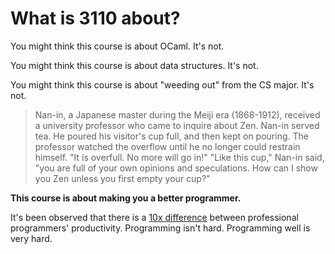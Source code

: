 # What is 3110 about?

You might think this course is about OCaml.  It's not.

You might think this course is about data structures.  It's not.

You might think this course is about "weeding out" from the CS major.  It's not.

> Nan-in, a Japanese master during the Meiji era (1868-1912),
> received a university professor who came to inquire about Zen.
> Nan-in served tea. He poured his visitor's cup full, and then
> kept on pouring. The professor watched the overflow until he
> no longer could restrain himself. "It is overfull. No more will go in!"
> "Like this cup," Nan-in said, "you are full of your own opinions
> and speculations. How can I show you Zen unless you first empty your cup?"

**This course is about making you a better programmer.**

It's been observed that there is a [10x difference][10x] between
professional programmers' productivity.  Programming isn't hard.
Programming well is very hard.

[10x]: http://www.construx.com/10x_Software_Development/Productivity_Variations_Among_Software_Developers_and_Teams__The_Origin_of_10x/

